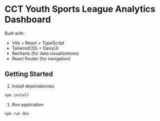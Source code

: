 # CCT Youth Sports League Analytics Dashboard

Built with:
- Vite + React + TypeScript
- TailwindCSS + DaisyUI
- Recharts (for data visualizations)
- React Router (for navigation)

## Getting Started

1. Install dependencies
```bash
npm install
```

1. Run application
```bash
npm run dev
```
